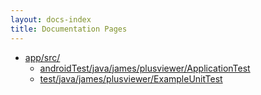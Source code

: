 ```yaml
---
layout: docs-index
title: Documentation Pages
---
```

- [app/src/](app/src)
	- [androidTest/java/james/plusviewer/ApplicationTest](app/src/androidTest/java/james/plusviewer/ApplicationTest)
	- [test/java/james/plusviewer/ExampleUnitTest](app/src/test/java/james/plusviewer/ExampleUnitTest)

